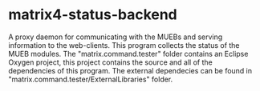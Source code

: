 # matrix4-status-backend
A proxy daemon for communicating with the MUEBs and serving information to the web-clients.
This program collects the status of the MUEB modules.
The "matrix.command.tester" folder contains an Eclipse Oxygen project, this project contains the source and all of the dependencies of this program.
The external dependecies can be found in "matrix.command.tester/ExternalLibraries" folder.

